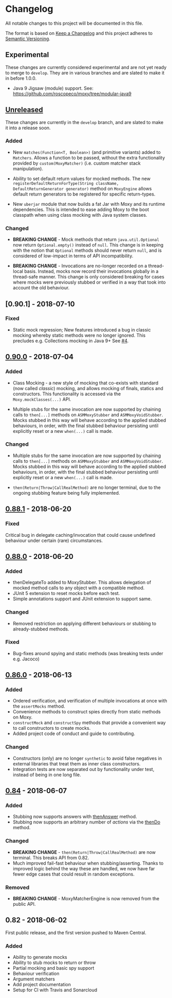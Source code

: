 # Changelog

All notable changes to this project will be documented in this file.

The format is based on [Keep a Changelog](http://keepachangelog.com/en/1.0.0/)
and this project adheres to [Semantic Versioning](http://semver.org/spec/v2.0.0.html).

## Experimental

These changes are currently considered experimental and are not yet ready
to merge to `develop`. They are in various branches and are slated to
make it in before 1.0.0.
  
- Java 9 Jigsaw (module) support.
  See: https://github.com/roscopeco/moxy/tree/modular-java9
  
## [Unreleased]

These changes are currently in the `develop` branch, and are slated
to make it into a release soon.

### Added

- New `matches(Function<T, Boolean>)` (and primitive variants) added to
  `Matchers`. Allows a function to be passed, without the extra functionality
  provided by `custom(MoxyMatcher)` (i.e. custom matcher stack manipulation).
  
- Ability to set default return values for mocked methods. The new 
  `registerDefaultReturnForType(String className, DefaultReturnGenerator generator)`
  method on `MoxyEngine` allows default return generators to be registered for 
  specific return-types.
  
- New `uberjar` module that now builds a fat Jar with Moxy and its runtime dependencies.
  This is intended to ease adding Moxy to the boot classpath when using class mocking
  with Java system classes.
  
### Changed 

- **BREAKING CHANGE** - Mock methods that return `java.util.Optional` now
  return `Optional.empty()` instead of `null`. This change is in keeping with
  the notion that `Optional` methods should never return `null`, and is considered
  of low-impact in terms of API incompatibility.
  
- **BREAKING CHANGE** - Invocations are no-longer recorded on a thread-local basis.
  Instead, mocks now record their invocations globally in a thread-safe manner.
  This change is only considered breaking for cases where mocks were previously
  stubbed or verified in a way that took into account the old behaviour.

## [0.90.1] - 2018-07-10

### Fixed

- Static mock regression; New features introduced a bug in classic mocking
  whereby static methods were no longer ignored. This precludes e.g.
  Collections mocking in Java 9+ See [#4](https://github.com/roscopeco/moxy/issues/4). 

## [0.90.0] - 2018-07-04

### Added
- Class Mocking - a new style of mocking that co-exists with standard
  (now called _classic_) mocking, and allows mocking of finals, statics and
  constructors. This functionality is accessed via the `Moxy.mockClasses(...)`
  API.
  
- Multiple stubs for the same invocation are now supported by chaining
  calls to `then[...]` methods on `ASMMoxyStubber` and `ASMMoxyVoidStubber`.
  Mocks stubbed in this way will behave according to the applied stubbed 
  behaviours, in order, with the final stubbed behaviour persisting until
  explicitly reset or a new `when(...)` call is made.
  
### Changed

- Multiple stubs for the same invocation are now supported by chaining
  calls to `then[...]` methods on `ASMMoxyStubber` and `ASMMoxyVoidStubber`.
  Mocks stubbed in this way will behave according to the applied stubbed 
  behaviours, in order, with the final stubbed behaviour persisting until
  explicitly reset or a new `when(...)` call is made.
  
- `then(Return|Throw|CallRealMethod)` are
  no longer terminal, due to the ongoing stubbing feature being 
  fully implemented.
  
## [0.88.1] - 2018-06-20

### Fixed

Critical bug in delegate caching/invocation that could cause undefined behaviour
under certain (rare) circumstances.

## [0.88.0] - 2018-06-20

### Added

- thenDelegateTo added to MoxyStubber. This allows delegation
  of mocked method calls to any object with a compatible method.
- JUnit 5 extension to reset mocks before each test.
- Simple annotations support and JUnit extension to support same.

### Changed

- Removed restriction on applying different behaviours or stubbing to
  already-stubbed methods.
  
### Fixed

- Bug-fixes around spying and static methods (was breaking tests under e.g. Jacoco)

## [0.86.0] - 2018-06-13

### Added

- Ordered verification, and verification of multiple invocations at once
  with the `assertMocks` method.
- Convenience methods to construct spies directly from static methods
  on Moxy.
- `constructMock` and `constructSpy` methods that provide a
  convenient way to call constructors to create mocks.
- Added project code of conduct and guide to contributing.

### Changed

- Constructors (only) are no longer `synthetic` to avoid false
  negatives in external libraries that treat them as inner class
  constructors.
- Integration tests are now separated out by functionality under
  test, instead of being in one long file.
   
## [0.84] - 2018-06-07

### Added

- Stubbing now supports answers with [thenAnswer](https://roscopeco.github.io/moxy/com/roscopeco/moxy/api/MoxyStubber.html#thenAnswer-com.roscopeco.moxy.api.AnswerProvider-) method.
- Stubbing now supports an arbitrary number of _actions_
  via the [thenDo](https://roscopeco.github.io/moxy/com/roscopeco/moxy/api/MoxyStubber.html#thenDo-java.util.function.Consumer-) method.

### Changed

- **BREAKING CHANGE** - `then(Return|Throw|CallRealMethod)` are
  now terminal. This breaks API from 0.82.
- Much improved fail-fast behaviour when stubbing/asserting.
  Thanks to improved logic behind the way these are handled,
  we now have far fewer edge cases that could result in random
  exceptions.
  
### Removed

- **BREAKING CHANGE** - MoxyMatcherEngine is now removed from the 
  public API.

## 0.82 - 2018-06-02

First public release, and the first version pushed to Maven Central.

### Added

- Ability to generate mocks
- Ability to stub mocks to return or throw
- Partial mocking and basic spy support
- Behaviour verification
- Argument matchers
- Add project documentation
- Setup for CI with Travis and Sonarcloud

[Unreleased]: https://github.com/roscopeco/moxy/compare/v0.90.1...develop
[0.90.0]: https://github.com/roscopeco/moxy/compare/v0.90.0...v0.90.1
[0.90.0]: https://github.com/roscopeco/moxy/compare/v0.88.0...v0.90.0
[0.88.1]: https://github.com/roscopeco/moxy/compare/v0.88.0...v0.88.1
[0.88.0]: https://github.com/roscopeco/moxy/compare/v0.86.0...v0.88.0
[0.86.0]: https://github.com/roscopeco/moxy/compare/v0.84...v0.86.0
[0.84]: https://github.com/roscopeco/moxy/compare/v0.82...v0.84
